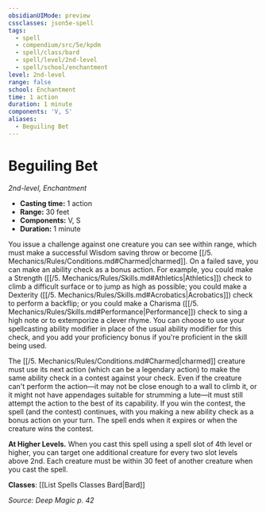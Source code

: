 ```yaml
---
obsidianUIMode: preview
cssclasses: json5e-spell
tags:
  - spell
  - compendium/src/5e/kpdm
  - spell/class/bard
  - spell/level/2nd-level
  - spell/school/enchantment
level: 2nd-level
range: false
school: Enchantment
time: 1 action
duration: 1 minute
components: 'V, S'
aliases:
  - Beguiling Bet
---
```

# Beguiling Bet
*2nd-level, Enchantment*  

- **Casting time:** 1 action
- **Range:** 30 feet
- **Components:** V, S
- **Duration:** 1 minute

You issue a challenge against one creature you can see within range, which must make a successful Wisdom saving throw or become [[/5. Mechanics/Rules/Conditions.md#Charmed\|charmed]]. On a failed save, you can make an ability check as a bonus action. For example, you could make a Strength ([[/5. Mechanics/Rules/Skills.md#Athletics\|Athletics]]) check to climb a difficult surface or to jump as high as possible; you could make a Dexterity ([[/5. Mechanics/Rules/Skills.md#Acrobatics\|Acrobatics]]) check to perform a backflip; or you could make a Charisma ([[/5. Mechanics/Rules/Skills.md#Performance\|Performance]]) check to sing a high note or to extemporize a clever rhyme. You can choose to use your spellcasting ability modifier in place of the usual ability modifier for this check, and you add your proficiency bonus if you're proficient in the skill being used.

The [[/5. Mechanics/Rules/Conditions.md#Charmed\|charmed]] creature must use its next action (which can be a legendary action) to make the same ability check in a contest against your check. Even if the creature can't perform the action—it may not be close enough to a wall to climb it, or it might not have appendages suitable for strumming a lute—it must still attempt the action to the best of its capability. If you win the contest, the spell (and the contest) continues, with you making a new ability check as a bonus action on your turn. The spell ends when it expires or when the creature wins the contest.

**At Higher Levels.** When you cast this spell using a spell slot of 4th level or higher, you can target one additional creature for every two slot levels above 2nd. Each creature must be within 30 feet of another creature when you cast the spell.

**Classes**: [[List Spells Classes Bard\|Bard]]

*Source: Deep Magic p. 42*

